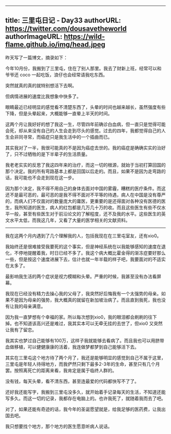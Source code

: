 -----
title: 三里屯日记 - Day33
authorURL: https://twitter.com/dousavetheworld
authorImageURL: https://wild-flame.github.io/img/head.jpeg
---

昨天写了一篇博文，摘录如下：

今年10月份，我搬到了三里屯，住在了别人那里。我去了财新上班，经常可以和爷爷还 coco 一起吃饭，浪仔也会经常请我吃东西。

<!-- more -->

突然就真的真的就特别想活下去啊。

但病情进展的速度比我想象中快多了。

眼睛最近已经明显的感觉看不清楚东西了，头晕的时间也越来越长，虽然强度有些下降，但是头晕起来，大概能够一直晕上半天的时间。

这两个月让我好好的想了我这一生，尽管四年前确诊白血病，但一直只是觉得可能会死，却从来没有自己的人生会走到尽头的感觉。过去的四年，我都觉得自己的人生会非同寻常，而癌症只是我生活中的一个插曲而已。

其实我对了一半，我很可能真的不是因为癌症去世的。我的癌症是确确实实的治好了，只不过牺牲的是下半辈子的生活质量。

我老老实实的反思了我这四年来的治疗，而这一切的根源，就始于当初打算回国的那个决定。我的所有弯路基本上都是回国以后走的。而且，如果不是因为走弯路的话，我可能也不会走到现在这一步。

因为那个决定，我不得不用自己的身体去面对中国的雾霾，糟糕的医疗条件。而这还不是最可恶的，最可恶的是我不得不面对不平等的待遇，病人在中国是没有尊严的，而病人们不仅面对的数量庞大的庸医，更重要的是还得面对各种没有医德的医生，我所知道的医生，病人的红包都是几万几十万的收。而且这些医生有些不仅水平一般，甚至有些医生对于前沿论文的了解程度，还不及我的水平。这些医生的英文水平太低，而我这几年，又看了大量的医学相关的文献资料。

---

我在这两个月内遇到了几个理解我的人，包括我现在在三里屯室友，还有xio0。

我始终还是很难接受我要死的这个事实，但是神经系统在以我能够感知的速度在退化，不停地提醒着我，时日已经不多了。我这个病大概比霍金得的渐冻症要好那么一些，但是按这个速度进展下去，估计也就一年半载的样子吧，我要面对的不适实在太多了。

最影响我生活的两个症状是视力模糊和头晕。严重的时候，我甚至没有办法看屏幕。

我现在已经没有精力去操心我的父母了，我突然好后悔我有一个太强势的母亲。如果不是因为母亲的强势，我大概真的就留在新加坡治病了。而且直到我死，我也没有让我的母亲满意。

因为我一直梦想有个幸福的家。所以每次想到xio0，我的眼泪都会刷刷的往下掉。也不知道该高兴还是难过，我其实本可以无牵无挂的去世了，但xio0 又突然让我有了留恋。

我其实也梦过自己能够有100万，这样子我就能够去看病了。而且我也可以用脐带血做移植，可以健健康康的活着，我连做梦都梦到自己能够活下去。

其实在三里屯这个地方待了两个月了，我还是能够明显的感觉到自己不属于这里，三里屯是年轻人待得地方，而我俨然只剩下最多2-3年的生命，甚至只有几个月罢。按照离死亡的距离来看，我肯定是属于临终人群的。

没有钱，每天头晕，看不清东西，甚至连最爱的代码都快写不了了。

还好我还能写字，我搬到三里屯没多久，就开始着手记录每天的生活，不知道还能写多久。而这一切的记录，我都存在电脑上的。也许我死了，就随着我而去了吧。

对了，如果还能有奇迹的话，我今年的圣诞愿望就是，给我足够的医药费，让我出国去吧。

我只想要找个地方，那个地方的医生愿意听病人说话。